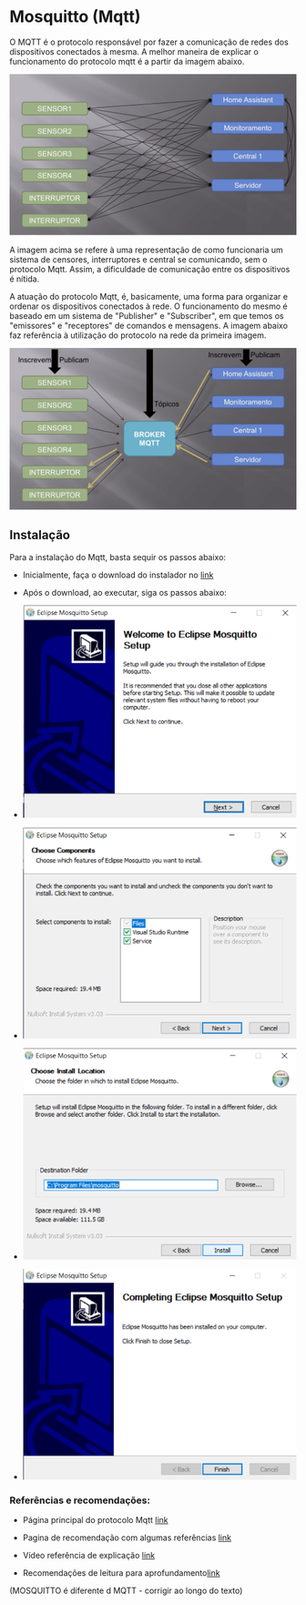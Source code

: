 # Mosquitto (Mqtt)

O MQTT é o protocolo responsável por fazer a comunicação de redes dos dispositivos conectados à mesma. A melhor maneira de explicar o funcionamento do protocolo mqtt é a partir da imagem abaixo.

![pic](/media/git/mqtt/meio.png)

A imagem acima se refere à uma representação de como funcionaria um sistema de censores, interruptores e central se comunicando, sem o protocolo Mqtt. Assim, a dificuldade de comunicação entre os dispositivos é nítida. 

A atuação do protocolo Mqtt, é, basicamente, uma forma para organizar e ordenar os dispositivos conectados à rede. O funcionamento do mesmo é baseado em um sistema de "Publisher" e "Subscriber",  em que temos os "emissores" e "receptores" de comandos e mensagens. A imagem abaixo faz referência à utilização do protocolo na rede da primeira imagem.

![pic](/media/git/mqtt/quaseUM.png)

## Instalação

Para a instalação do Mqtt, basta sequir os passos abaixo:

- Inicialmente, faça o download do instalador no [link](https://mosquitto.org/download/)
- Após o download, ao executar, siga os passos abaixo:

- ![pic](/media/git/mqtt/um.png)

- ![pic](/media/git/mqtt/DOIS.png) 

- ![pic](/media/git/mqtt/tres.png) 

- ![pic](/media/git/mqtt/quatro.png) 


### Referências e recomendações:

- Página principal do protocolo Mqtt [link](https://mqtt.org/)

- Pagina de recomendação com algumas referências [link](https://mosquitto.org/)
- Vídeo referência de explicação [link](https://www.youtube.com/watch?v=-GCb6aRGotE&t=207s&ab_channel=LNPBR)

- Recomendações de leitura para aprofundamento[link](https://mqtt.org/getting-started//)


(MOSQUITTO é diferente d MQTT - corrigir ao longo do texto)
